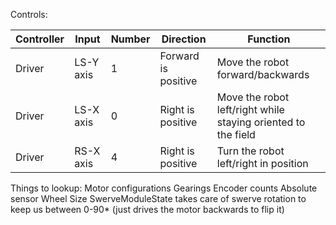 Controls:

|Controller|Input|Number|Direction|Function
|---|---|---|---|---
|Driver|LS-Y axis|1|Forward is positive|Move the robot forward/backwards
|Driver|LS-X axis|0|Right is positive|Move the robot left/right while staying oriented to the field
|Driver|RS-X axis|4|Right is positive|Turn the robot left/right in position


Things to lookup:
Motor configurations
Gearings
Encoder counts
Absolute sensor
Wheel Size
SwerveModuleState takes care of swerve rotation to keep us between 0-90* (just drives the motor backwards to flip it)
